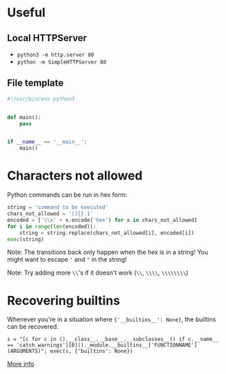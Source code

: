 # Useful
## Local HTTPServer
- `python3 -m http.server 80`
- `python -m SimpleHTTPServer 80`

## File template
```python
#!/usr/bin/env python3


def main():
    pass


if __name__ == '__main__':
    main()
```

# Characters not allowed
Python commands can be run in hex form:
```python
string = 'command to be executed'
chars_not_allowed = '[]{}.1'
encoded = ['\\x' + x.encode('hex') for x in chars_not_allowed]
for i in range(len(encoded)):
    string = string.replace(chars_not_allowed[i], encoded[i])
exec(string)
```
Note: The transitions back only happen when the hex is in a string! You might want to escape `'` and `"` in the string!

Note: Try adding more `\\`'s if it doesn't work (`\\`, `\\\\`, `\\\\\\\\`)

# Recovering builtins
Whenever you're in a situation where `{'__builtins__': None}`, the builtins can be recovered.

`s = "[c for c in ().__class__.__base__.__subclasses__() if c.__name__ == 'catch_warnings'][0]()._module.__builtins__['FUNCTIONNAME'](ARGUMENTS)"; exec(s, {'builtins': None})`

[More info](https://nedbatchelder.com/blog/201206/eval_really_is_dangerous.html)
